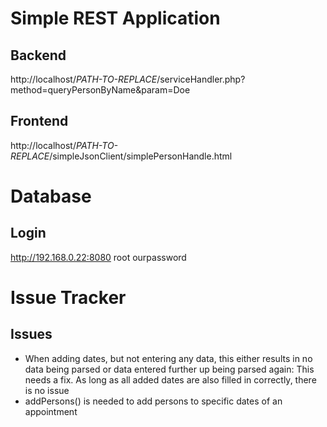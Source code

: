 # Simple REST Application

## Backend
http://localhost/*PATH-TO-REPLACE*/serviceHandler.php?method=queryPersonByName&param=Doe


## Frontend
http://localhost/*PATH-TO-REPLACE*/simpleJsonClient/simplePersonHandle.html


# Database

## Login
http://192.168.0.22:8080
root
ourpassword

# Issue Tracker
## Issues
- When adding dates, but not entering any data, this either results in no data being parsed or data entered further up being parsed again: This needs a fix. As long as all added dates are also filled in correctly, there is no issue
- addPersons() is needed to add persons to specific dates of an appointment